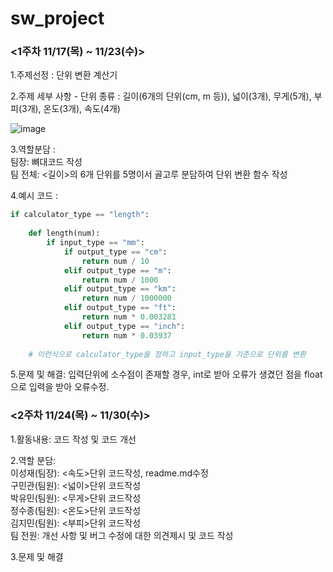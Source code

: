# sw_project
### <1주차 11/17(목) ~ 11/23(수)>
1.주제선정 : 단위 변환 계산기

2.주제 세부 사항 - 단위 종류 : 길이(6개의 단위(cm, m 등)), 넓이(3개), 무게(5개), 부피(3개), 온도(3개), 속도(4개)

![image](https://user-images.githubusercontent.com/115673103/203234542-80afeb60-e75d-4f41-bdad-a300fd488c8e.png)

3.역할분담 :           
팀장: 뼈대코드 작성           
팀 전체: <길이>의 6개 단위를 5명이서 골고루 분담하여 단위 변환 함수 작성 

4.예시 코드 : 
```python
if calculator_type == "length":
    
    def length(num):
        if input_type == "mm":
            if output_type == "cm":
                return num / 10
            elif output_type == "m":
                return num / 1000               
            elif output_type == "km":
                return num / 1000000
            elif output_type == "ft":
                return num * 0.003281
            elif output_type == "inch":
                return num * 0.03937
            
    # 이런식으로 calculator_type을 정하고 input_type을 기준으로 단위를 변환
```
5.문제 및 해결: 입력단위에 소수점이 존재할 경우, int로 받아 오류가 생겼던 점을 float으로 입력을 받아 오류수정.

### <2주차 11/24(목) ~ 11/30(수)>

1.활동내용: 코드 작성 및 코드 개선

2.역할 분담:                         
이성재(팀장): <속도>단위 코드작성, readme.md수정                 
구민관(팀원): <넓이>단위 코드작성                
박유민(팀원): <무게>단위 코드작성                      
정수종(팀원): <온도>단위 코드작성                 
김지민(팀원): <부피>단위 코드작성            
팀 전원: 개선 사항 및 버그 수정에 대한 의견제시 및 코드 작성              

3.문제 및 해결

